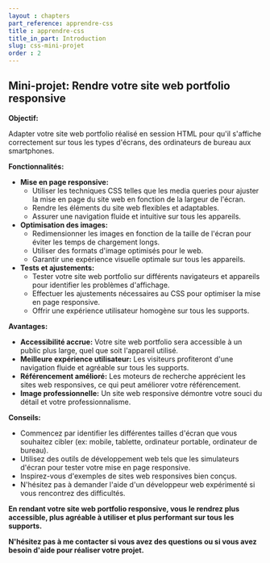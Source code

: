 ```yaml
---
layout : chapters
part_reference: apprendre-css
title : apprendre-css
title_in_part: Introduction
slug: css-mini-projet
order : 2 
---
```


## Mini-projet: Rendre votre site web portfolio responsive

**Objectif:**

Adapter votre site web portfolio réalisé en session HTML pour qu'il s'affiche correctement sur tous les types d'écrans, des ordinateurs de bureau aux smartphones.

**Fonctionnalités:**

* **Mise en page responsive:**
    * Utiliser les techniques CSS telles que les media queries pour ajuster la mise en page du site web en fonction de la largeur de l'écran.
    * Rendre les éléments du site web flexibles et adaptables.
    * Assurer une navigation fluide et intuitive sur tous les appareils.
* **Optimisation des images:**
    * Redimensionner les images en fonction de la taille de l'écran pour éviter les temps de chargement longs.
    * Utiliser des formats d'image optimisés pour le web.
    * Garantir une expérience visuelle optimale sur tous les appareils.
* **Tests et ajustements:**
    * Tester votre site web portfolio sur différents navigateurs et appareils pour identifier les problèmes d'affichage.
    * Effectuer les ajustements nécessaires au CSS pour optimiser la mise en page responsive.
    * Offrir une expérience utilisateur homogène sur tous les supports.

**Avantages:**

* **Accessibilité accrue:** Votre site web portfolio sera accessible à un public plus large, quel que soit l'appareil utilisé.
* **Meilleure expérience utilisateur:** Les visiteurs profiteront d'une navigation fluide et agréable sur tous les supports.
* **Référencement amélioré:** Les moteurs de recherche apprécient les sites web responsives, ce qui peut améliorer votre référencement.
* **Image professionnelle:** Un site web responsive démontre votre souci du détail et votre professionnalisme.

**Conseils:**

* Commencez par identifier les différentes tailles d'écran que vous souhaitez cibler (ex: mobile, tablette, ordinateur portable, ordinateur de bureau).
* Utilisez des outils de développement web tels que les simulateurs d'écran pour tester votre mise en page responsive.
* Inspirez-vous d'exemples de sites web responsives bien conçus.
* N'hésitez pas à demander l'aide d'un développeur web expérimenté si vous rencontrez des difficultés.

**En rendant votre site web portfolio responsive, vous le rendrez plus accessible, plus agréable à utiliser et plus performant sur tous les supports.**

**N'hésitez pas à me contacter si vous avez des questions ou si vous avez besoin d'aide pour réaliser votre projet.**
